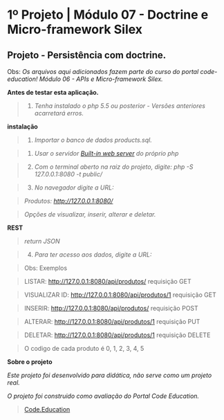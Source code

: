 1º Projeto | Módulo 07 - Doctrine e Micro-framework Silex
=====================================================

Projeto - Persistência com doctrine.
------------------------------------------------

Obs: *Os arquivos aqui adicionados fazem parte do curso do portal code-education! Módulo 06 - APIs e Micro-framework Silex.*

**Antes de testar esta aplicação.**

>1. *Tenha instalado o php 5.5 ou posterior - Versões anteriores acarretará erros.*

**instalação**

>1. *Importar o banco de dados products.sql.*

>1. *Usar o servidor <a href="http://php.net/manual/pt_BR/features.commandline.webserver.php" title="Built-in web server PHP" target="_blank">Built-in web server</a> do próprio php*

>2. *Com o terminal aberto na raiz do projeto, digite: php -S 127.0.0.1:8080 -t public/*

>3. *No navegador digite a URL:*

> *Produtos: <span style="">http://127.0.0.1:8080/</span>*

> *Opções de visualizar, inserir, alterar e deletar.*

**REST**
> *return JSON*

>4. *Para ter acesso aos dados, digite a URL:*

> Obs: Exemplos

> LISTAR: <span style="">http://127.0.0.1:8080/api/produtos/</span> requisição GET

> VISUALIZAR ID: <span style="">http://127.0.0.1:8080/api/produtos/1</span> requisição GET

> INSERIR: <span style="">http://127.0.0.1:8080/api/produtos/</span> requisição POST

> ALTERAR: <span style="">http://127.0.0.1:8080/api/produtos/1</span> requisição PUT

> DELETAR: <span style="">http://127.0.0.1:8080/api/produtos/1</span> requisição DELETE


>O codigo de cada produto é <span style="">0, 1, 2, 3, 4, 5</span>

**Sobre o projeto**

*Este projeto foi desenvolvido para didática, não serve como um projeto real.*

*O projeto foi construido como avaliação do Portal Code Education.*

><a href="http://portal.code.education/" target="_blank">Code.Education</a>